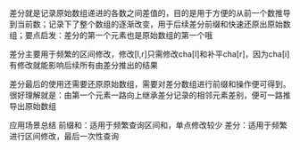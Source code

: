 差分就是记录原始数组递进的各数之间差值的，目的是用于方便的从前一个数推导到当前数；记录下了整个数组的逐渐改变，用于后续差分前缀和快速还原出原始数组；要点启发：差分的第一个元素也是原始数组的第一个哦

差分主要用于频繁的区间修改，修改[l,r]只需修改cha[l]和补平cha[r]，因为cha[i]有修改就能影响后续所有由差分推出的结果

差分最后的使用还需要还原原始数组，需要对差分数组进行前缀和操作便可得到。很好理解就是：由第一个元素一路向上继承差分记录的相邻元素差别，便可一路推导出原始数组

应用场景总结
前缀和：适用于频繁查询区间和，单点修改较少
差分：适用于频繁进行区间修改，最后一次性查询